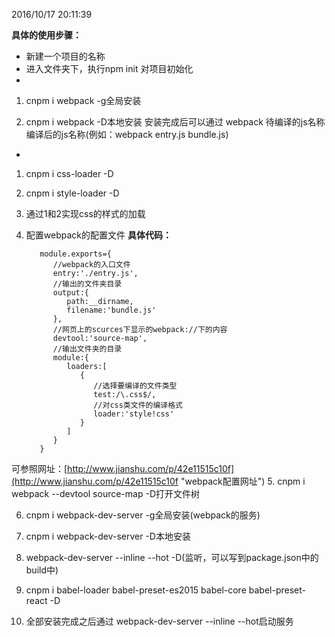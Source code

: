 <meta charset="UTF-8">
 
2016/10/17 20:11:39 

 **具体的使用步骤：**
  
 * 新建一个项目的名称
 * 进入文件夹下，执行npm init 对项目初始化
 * 
  1. cnpm i webpack -g全局安装
  
  2. cnpm i webpack -D本地安装
  安装完成后可以通过 webpack 待编译的js名称 编译后的js名称(例如：webpack entry.js  bundle.js)
 *  
  1. cnpm i css-loader -D
  2. cnpm i style-loader -D 
  3. 通过1和2实现css的样式的加载
  4. 配置webpack的配置文件
  **具体代码：**
		
			module.exports={
			   //webpack的入口文件
			   entry:'./entry.js',
			   //输出的文件夹目录
			   output:{
			      path:__dirname,
			      filename:'bundle.js'
			   },
			   //网页上的scurces下显示的webpack://下的内容
			   devtool:'source-map',
			   //输出文件夹的目录
			   module:{
			      loaders:[
			         {
			            //选择要编译的文件类型
			            test:/\.css$/,
			            //对css类文件的编译格式
			            loader:'style!css'
			         }
			      ]
			   }
			}
  可参照网址：[http://www.jianshu.com/p/42e11515c10f](http://www.jianshu.com/p/42e11515c10f "webpack配置网址")
  5. cnpm i webpack --devtool source-map -D打开文件树
  
  6. cnpm i webpack-dev-server -g全局安装(webpack的服务)
  
  7. cnpm i webpack-dev-server -D本地安装
  
  8. webpack-dev-server --inline --hot -D(监听，可以写到package.json中的build中)
  
  9. cnpm i babel-loader babel-preset-es2015 babel-core babel-preset-react -D
  10. 全部安装完成之后通过 webpack-dev-server --inline --hot启动服务
